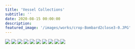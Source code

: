 ```yaml
---
title: 'Vessel Collections'
subtitle: ''
date: 2020-08-15 00:00:00
description: 
featured_image: '/images/works/crop-Bombard2close3-0.JPG'
---
```


<div class="gallery" data-columns="1">
	<img src="/images/works/IMG_8232.JPG">
	<img src="/images/works/group.JPG">
	<img src="/images/works/Bombard1(3).JPG">
	<img src="/images/works/Bombard2portrait1(2).JPG">
	<img src="/images/works/Bombard3.JPG">
	<img src="/images/works/Hex1.JPG">
	<img src="/images/works/Hex2.JPG">
	<img src="/images/works/Bombard2close6.JPG">
	<img src="/images/works/Bombard2close3.JPG">
	<img src="/images/works/Bombard3close6.JPG">
</div>
